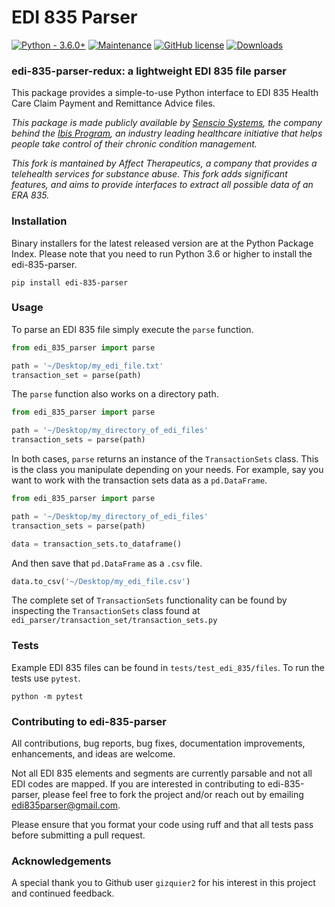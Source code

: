 # EDI 835 Parser

[![Python - 3.6.0+](https://img.shields.io/badge/Python-3.6.0%2B-orange)](https://www.python.org/downloads/release/python-360/)
[![Maintenance](https://img.shields.io/badge/Maintained%3F-yes-green.svg)](https://github.com/keironstoddart/edi-835-parser)
[![GitHub license](https://img.shields.io/github/license/Naereen/StrapDown.js.svg)](https://github.com/keironstoddart/edi-835-parser)
[![Downloads](https://static.pepy.tech/badge/edi-835-parser)](https://pepy.tech/project/edi-835-parser)

### edi-835-parser-redux: a lightweight EDI 835 file parser

This package provides a simple-to-use Python interface to EDI 835 Health Care Claim Payment and Remittance Advice files.

_This package is made publicly available by [Senscio Systems](https://www.sensciosystems.com/), the company behind the [Ibis Program](https://www.ibisprogram.com/), an industry leading healthcare initiative that helps people take control of their chronic condition management._

_This fork is mantained by Affect Therapeutics, a company that provides a telehealth services for substance abuse. This fork adds significant features, and aims to provide interfaces to extract all possible data of an ERA 835._

### Installation

Binary installers for the latest released version are at the Python Package Index. Please note that you need to run Python 3.6 or higher to install the edi-835-parser.

```
pip install edi-835-parser
```

### Usage

To parse an EDI 835 file simply execute the `parse` function.

```python
from edi_835_parser import parse

path = '~/Desktop/my_edi_file.txt'
transaction_set = parse(path)
```

The `parse` function also works on a directory path.

```python
from edi_835_parser import parse

path = '~/Desktop/my_directory_of_edi_files'
transaction_sets = parse(path)
```

In both cases, `parse` returns an instance of the `TransactionSets` class.
This is the class you manipulate depending on your needs.
For example, say you want to work with the transaction sets data as a `pd.DataFrame`.

```python
from edi_835_parser import parse

path = '~/Desktop/my_directory_of_edi_files'
transaction_sets = parse(path)

data = transaction_sets.to_dataframe()
```

And then save that `pd.DataFrame` as a `.csv` file.

```python
data.to_csv('~/Desktop/my_edi_file.csv')
```

The complete set of `TransactionSets` functionality can be found by inspecting the `TransactionSets`
class found at `edi_parser/transaction_set/transaction_sets.py`

### Tests

Example EDI 835 files can be found in `tests/test_edi_835/files`. To run the tests use `pytest`.

```
python -m pytest
```

### Contributing to edi-835-parser

All contributions, bug reports, bug fixes, documentation improvements, enhancements, and ideas are welcome.

Not all EDI 835 elements and segments are currently parsable and not all EDI codes are mapped. If you are interested in
contributing to edi-835-parser, please feel free to fork the project and/or reach out by emailing edi835parser@gmail.com.

Please ensure that you format your code using ruff and that all tests pass before submitting a pull request.

### Acknowledgements

A special thank you to Github user `gizquier2` for his interest in this project and continued feedback.
